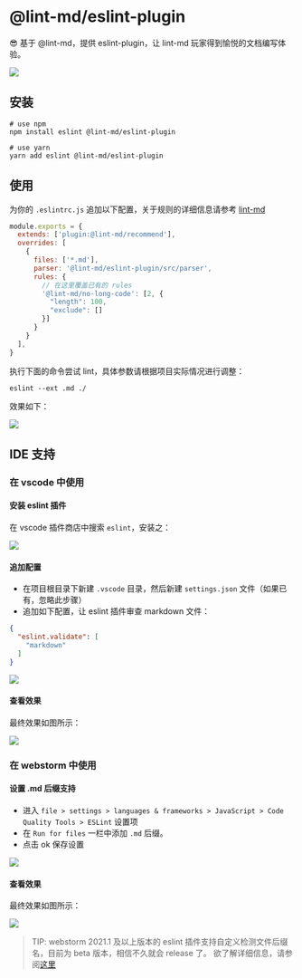 # @lint-md/eslint-plugin

:sunglasses: 基于 @lint-md，提供 eslint-plugin，让 lint-md 玩家得到愉悦的文档编写体验。

![](http://cdn.yuzzl.top/blog/20210309172714.png)

## 安装

```shell
# use npm
npm install eslint @lint-md/eslint-plugin

# use yarn
yarn add eslint @lint-md/eslint-plugin
```

## 使用

为你的 `.eslintrc.js`
追加以下配置，关于规则的详细信息请参考 [lint-md](https://github.com/lint-md/lint-md#%E6%A3%80%E6%9F%A5%E7%B1%BB%E5%9E%8B)

```javascript
module.exports = {
  extends: ['plugin:@lint-md/recommend'],
  overrides: [
    {
      files: ['*.md'],
      parser: '@lint-md/eslint-plugin/src/parser',
      rules: {
        // 在这里覆盖已有的 rules
        '@lint-md/no-long-code': [2, {
          "length": 100,
          "exclude": []
        }]
      }
    }
  ],
}
```

执行下面的命令尝试 lint，具体参数请根据项目实际情况进行调整：

```shell
eslint --ext .md ./
```

效果如下：

![](http://cdn.yuzzl.top/blog/20210309114543.png)

## IDE 支持

### 在 vscode 中使用

#### 安装 eslint 插件

在 vscode 插件商店中搜索 `eslint`，安装之：

![](http://cdn.yuzzl.top/blog/20210309102904.png)

#### 追加配置

- 在项目根目录下新建 `.vscode` 目录，然后新建 `settings.json` 文件（如果已有，忽略此步骤）
- 追加如下配置，让 eslint 插件审查 markdown 文件：

```json
{
  "eslint.validate": [
    "markdown"
  ]
}
```

![](http://cdn.yuzzl.top/blog/20210309103150.png)

#### 查看效果

最终效果如图所示：

![](http://cdn.yuzzl.top/blog/20210309103609.png)

### 在 webstorm 中使用

#### 设置 .md 后缀支持

- 进入 `file > settings > languages & frameworks > JavaScript > Code Quality Tools > ESLint` 设置项
- 在 `Run for files` 一栏中添加 `.md` 后缀。
- 点击 ok 保存设置

![](http://cdn.yuzzl.top/blog/20210309104303.png)

#### 查看效果

最终效果如图所示：

![](http://cdn.yuzzl.top/blog/20210309104035.png)

> TIP: webstorm 2021.1 及以上版本的 eslint 插件支持自定义检测文件后缀名，目前为 beta 版本，相信不久就会 release 了。
> 欲了解详细信息，请参阅[这里](https://blog.jetbrains.com/webstorm/2021/02/webstorm-2021-1-eap-5/)